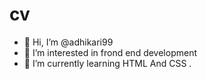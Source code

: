# cv
- 👋 Hi, I’m @adhikari99
- 👀 I’m interested in frond end development
- 🌱 I’m currently learning HTML And CSS
.
